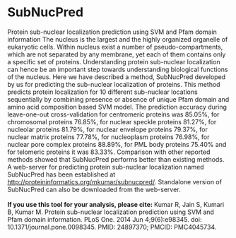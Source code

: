 # SubNucPred
Protein sub-nuclear localization prediction using SVM and Pfam domain information
The nucleus is the largest and the highly organized organelle of eukaryotic cells. Within nucleus exist a number of pseudo-compartments, which are not separated by any membrane, yet each of them contains only a specific set of proteins. Understanding protein sub-nuclear localization can hence be an important step towards understanding biological functions of the nucleus. Here we have described a method, SubNucPred developed by us for predicting the sub-nuclear localization of proteins. This method predicts protein localization for 10 different sub-nuclear locations sequentially by combining presence or absence of unique Pfam domain and amino acid composition based SVM model. The prediction accuracy during leave-one-out cross-validation for centromeric proteins was 85.05%, for chromosomal proteins 76.85%, for nuclear speckle proteins 81.27%, for nucleolar proteins 81.79%, for nuclear envelope proteins 79.37%, for nuclear matrix proteins 77.78%, for nucleoplasm proteins 76.98%, for nuclear pore complex proteins 88.89%, for PML body proteins 75.40% and for telomeric proteins it was 83.33%. Comparison with other reported methods showed that SubNucPred performs better than existing methods. A web-server for predicting protein sub-nuclear localization named SubNucPred has been established at http://proteininformatics.org/mkumar/subnucpred/. Standalone version of SubNucPred can also be downloaded from the web-server.</br></br>
**If you use this tool for your analysis, please cite:** Kumar R, Jain S, Kumari B, Kumar M. Protein sub-nuclear localization prediction using SVM and Pfam domain information. PLoS One. 2014 Jun 4;9(6):e98345. doi: 10.1371/journal.pone.0098345. PMID: 24897370; PMCID: PMC4045734.
